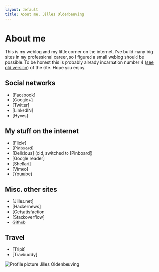 ```yaml
---
layout: default
title: About me, Jilles Oldenbeuving
---
```


About me
========
This is my weblog and my little corner on the internet. I've build many big sites in my professional career, so I figured a small weblog should be possible. To be honest this is probably already incarnation number 4 ([see old version]({{site.baseurl}}/perma/2006/03/05/welcome-to-v3-blog/index.html)) of the site. Hope you enjoy.

Social networks
---------------
 * [Facebook]
 * [Google+]
 * [Twitter]
 * [LinkedIN]
 * [Hyves]

My stuff on the internet
------------------------
 * [Flickr]
 * [Pinboard]
 * [Delicious]
    (old, switched to [Pinboard])
 * [Google reader]
 * [Shelfari]
 * [Vimeo]
 * [Youtube]

Misc. other sites
-----------------
 * [Jilles.net]
 * [Hackernews]
 * [Getsatisfaction]
 * [Stackoverflow]
 * [Github](https://github.com/ojilles)

Travel
------
 * [Tripit]
 * [Travbuddy]

![Profile picture Jilles Oldenbeuving][profile1]

[profile1]: {{site.baseurl}}/photos/misc/profile_picture_jilles_oldenbeuving.jpg
